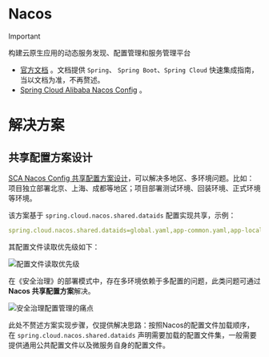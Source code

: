 # Nacos

> [!important]
> 构建云原生应用的动态服务发现、配置管理和服务管理平台

- [官方文档](https://nacos.io/zh-cn/docs/v2/quickstart/quick-start.html) 。文档提供 `Spring`、 `Spring Boot`、`Spring Cloud` 快速集成指南，当以文档为准，不再赘述。
- [Spring Cloud Alibaba Nacos Config](https://github.com/alibaba/spring-cloud-alibaba/wiki/Nacos-config) 。



# 解决方案

## 共享配置方案设计

[SCA Nacos Config 共享配置方案设计](https://github.com/alibaba/spring-cloud-alibaba/issues/141)，可以解决多地区、多环境问题。比如：项目独立部署北京、上海、成都等地区；项目部署测试环境、回装环境、正式环境等环境。

该方案基于 `spring.cloud.nacos.shared.dataids` 配置实现共享，示例：

```yaml
spring.cloud.nacos.shared.dataids=global.yaml,app-common.yaml,app-local-common.yaml
```

其配置文件读取优先级如下：

![配置文件读取优先级](https://cdn.jsdelivr.net/gh/zhengzhenning/imageBeds@main/images/008i3skNgy1gsjym4xzuvj30pk0iwdid.jpg)

在《安全治理》的部署模式中，存在多环境依赖于多配置的问题，此类问题可通过 **Nacos 共享配置方案**解决。

![安全治理配置管理的痛点](https://cdn.jsdelivr.net/gh/zhengzhenning/imageBeds@main/images/008i3skNgy1grm6ucrsgwj31lh0u0dpi-20240415170816869.jpg)

此处不赘述方案实现步骤，仅提供解决思路：按照Nacos的配置文件加载顺序，在 `spring.cloud.nacos.shared.dataids` 声明需要加载的配置文件集，一般需要提供通用公共配置文件以及微服务自身的配置文件。











